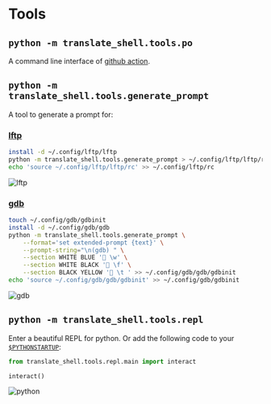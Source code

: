 # Tools

## `python -m translate_shell.tools.po`

A command line interface of
[github action](https://translate-shell.readthedocs.io/en/latest/#github-action).

## `python -m translate_shell.tools.generate_prompt`

A tool to generate a prompt for:

### [lftp](https://github.com/lavv17/lftp/discussions/711)

```sh
install -d ~/.config/lftp/lftp
python -m translate_shell.tools.generate_prompt > ~/.config/lftp/lftp/rc
echo 'source ~/.config/lftp/lftp/rc' >> ~/.config/lftp/rc
```

![lftp](https://github.com/lavv17/lftp/assets/32936898/e2193cda-2ac0-4020-ac3b-a7ac2156cff6)

### [gdb](https://github.com/Freed-Wu/gdb-prompt#alternatives)

```sh
touch ~/.config/gdb/gdbinit
install -d ~/.config/gdb/gdb
python -m translate_shell.tools.generate_prompt \
    --format='set extended-prompt {text}' \
    --prompt-string="\n(gdb) " \
    --section WHITE BLUE ' \w' \
    --section WHITE BLACK '󰊕 \f' \
    --section BLACK YELLOW ' \t ' >> ~/.config/gdb/gdb/gdbinit
echo 'source ~/.config/gdb/gdb/gdbinit' >> ~/.config/gdb/gdbinit
```

![gdb](https://user-images.githubusercontent.com/32936898/263782466-4dd002fd-9259-4d44-a854-5e132c32b4db.png)

## `python -m translate_shell.tools.repl`

Enter a beautiful REPL for python. Or add the following code to your
[`$PYTHONSTARTUP`](https://docs.python.org/3/using/cmdline.html#envvar-PYTHONSTARTUP):

```python
from translate_shell.tools.repl.main import interact

interact()
```

![python](https://user-images.githubusercontent.com/32936898/205494856-6f11d1a1-b2e3-469d-91c7-8a24c400fa78.jpg)
